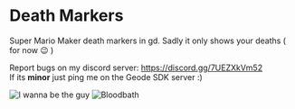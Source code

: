 # Death Markers

Super Mario Maker death markers in gd.
Sadly it only shows your deaths ( for now 😉 )

Report bugs on my discord server: https://discord.gg/7UEZXkVm52 \
If its **minor** just ping me on the Geode SDK server :)

![I wanna be the guy](https://github.com/Bean0of/deathmarkers/blob/main/images/iwannabetheguy.jpg?raw=true)
![Bloodbath](https://github.com/Bean0of/deathmarkers/blob/main/images/bloodbath.jpg?raw=true)
